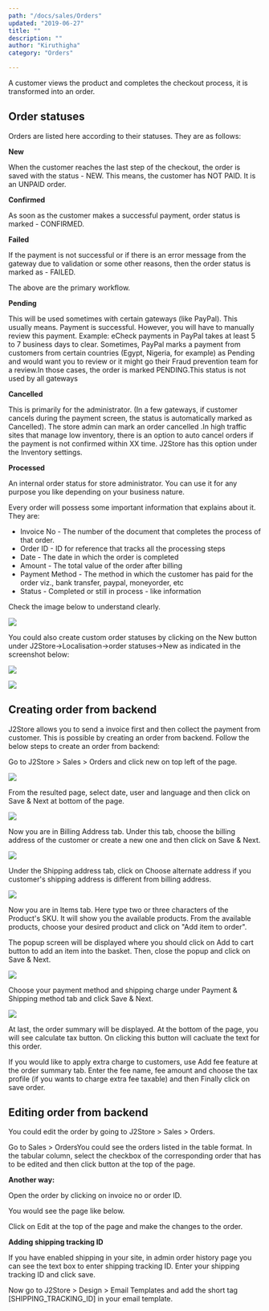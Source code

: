 ```yaml
---
path: "/docs/sales/Orders"
updated: "2019-06-27"
title: ""
description: ""
author: "Kiruthigha"
category: "Orders"

---
```





A customer views the product and completes the checkout process, it is transformed into an order.

## Order statuses

Orders are listed here according to their statuses. They are as follows:

**New**

When the customer reaches the last step of the checkout, the order is saved with the status - NEW. This means, the customer has NOT PAID. It is an UNPAID order.

**Confirmed**

As soon as the customer makes a successful payment, order status is marked - CONFIRMED.

**Failed**

If the payment is not successful or if there is an error message from the gateway due to validation or some other reasons, then the order status is marked as - FAILED.

The above are the primary workflow.

**Pending**

This will be used sometimes with certain gateways (like PayPal). This usually means. Payment is successful. However, you will have to manually review this payment. Example: eCheck payments in PayPal takes at least 5 to 7 business days to clear. Sometimes, PayPal marks a payment from customers from certain countries (Egypt, Nigeria, for example) as Pending and would want you to review or it might go their Fraud prevention team for a review.In those cases, the order is marked PENDING.This status is not used by all gateways

**Cancelled**

This is primarily for the administrator. (In a few gateways, if customer cancels during the payment screen, the status is automatically marked as Cancelled). The store admin can mark an order
cancelled .In high traffic sites that manage low inventory, there is an option to auto cancel orders if the payment is not confirmed within XX time. J2Store has this option under the Inventory settings.

**Processed**

An internal order status for store administrator. You can use it for any purpose you like depending on your business nature.

Every order will possess some important information that explains about it. They are:

- Invoice No - The number of the document that completes the process of that order.
- Order ID - ID for reference that tracks all the processing steps
- Date - The date in which the order is completed
- Amount - The total value of the order after billing
- Payment Method - The method in which the customer has paid for the order viz., bank transfer, paypal, moneyorder, etc
- Status - Completed or still in process - like information



Check the image below to understand clearly.

![](../../images/sales/Orders/order_01.png)

You could also create custom order statuses by clicking on the New button under J2Store-&gt;Localisation-&gt;order statuses-&gt;New as indicated in the screenshot below:

![](../../images/sales/Orders/order_02.png)

![](../../images/sales/Orders/order_03.png)


## Creating order from backend

J2Store allows you to send a invoice first and then collect the payment from customer. This is possible by creating an order from backend. Follow the below steps to create an order from backend:

Go to J2Store > Sales > Orders and click new on top left of the page.

![](../../images/sales/Orders/order_04.png)

From the resulted page, select date, user and language and then click on Save &amp; Next at bottom of the page.

![](../../images/sales/Orders/order_05.png)

Now you are in Billing Address tab. Under this tab, choose the billing address of the customer or create a new one and then click on Save &amp; Next.

![](../../images/sales/Orders/order_06.png)

Under the Shipping address tab, click on Choose alternate address if you customer's shipping address is different from billing address.

![](../../images/sales/Orders/order_07.png)


Now you are in Items tab. Here type two or three characters of the Product's SKU. It will show you the available products. From the available products, choose your desired product and click on "Add item to order".


The popup screen will be displayed where you should click on Add to cart button to add an item into the basket. Then, close the popup and click on Save &amp; Next.

![](../../images/sales/Orders/order_08.png)

Choose your payment method and shipping charge under Payment &amp; Shipping method tab and click Save &amp; Next.

![](../../images/sales/Orders/order_07.png)

At last, the order summary will be displayed. At the bottom of the page, you will see calculate tax button. On clicking this button will cacluate the text for this order.

If you would like to apply extra charge to customers, use Add fee feature at the order summary tab. Enter the fee name, fee amount and choose the tax profile (if you wants to charge extra fee taxable) and then Finally click on save order.



## Editing order from backend

You could edit the order by going to J2Store > Sales > Orders.

Go to Sales > OrdersYou could see the orders listed in the table format. In the tabular column, select the checkbox of the corresponding order that has to be edited and then click button at the top of the page.



**Another way:**

Open the order by clicking on invoice no or order ID.


You would see the page like below.


Click on Edit at the top of the page and make the changes to the order.

**Adding shipping tracking ID**

If you have enabled shipping in your site, in admin order history page you can see the text box to enter shipping tracking ID. Enter your shipping tracking ID and click save.


Now go to J2Store &gt; Design &gt; Email Templates and add the short tag [SHIPPING_TRACKING_ID] in your email template.










